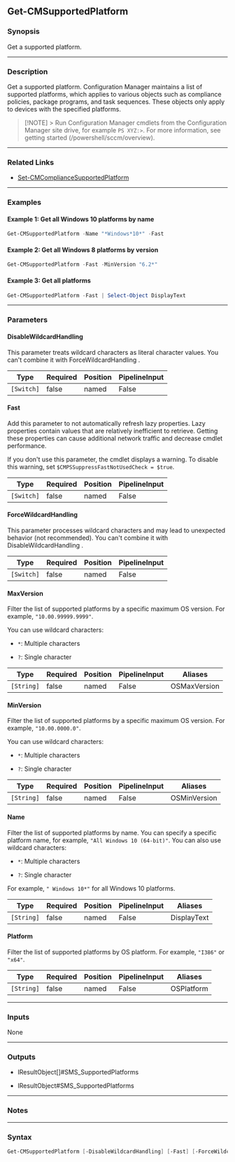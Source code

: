 Get-CMSupportedPlatform
-----------------------




### Synopsis
Get a supported platform.



---


### Description

Get a supported platform. Configuration Manager maintains a list of supported platforms, which applies to various objects such as compliance policies, package programs, and task sequences. These objects only apply to devices with the specified platforms.



> [!NOTE] > Run Configuration Manager cmdlets from the Configuration Manager site drive, for example `PS XYZ:>`. For more information, see getting started (/powershell/sccm/overview).



---


### Related Links
* [Set-CMComplianceSupportedPlatform](Set-CMComplianceSupportedPlatform)





---


### Examples
#### Example 1: Get all Windows 10 platforms by name
```PowerShell
Get-CMSupportedPlatform -Name "*Windows*10*" -Fast
```

#### Example 2: Get all Windows 8 platforms by version
```PowerShell
Get-CMSupportedPlatform -Fast -MinVersion "6.2*"
```

#### Example 3: Get all platforms
```PowerShell
Get-CMSupportedPlatform -Fast | Select-Object DisplayText
```



---


### Parameters
#### **DisableWildcardHandling**

This parameter treats wildcard characters as literal character values. You can't combine it with ForceWildcardHandling .






|Type      |Required|Position|PipelineInput|
|----------|--------|--------|-------------|
|`[Switch]`|false   |named   |False        |



#### **Fast**

Add this parameter to not automatically refresh lazy properties. Lazy properties contain values that are relatively inefficient to retrieve. Getting these properties can cause additional network traffic and decrease cmdlet performance.


If you don't use this parameter, the cmdlet displays a warning. To disable this warning, set `$CMPSSuppressFastNotUsedCheck = $true`.






|Type      |Required|Position|PipelineInput|
|----------|--------|--------|-------------|
|`[Switch]`|false   |named   |False        |



#### **ForceWildcardHandling**

This parameter processes wildcard characters and may lead to unexpected behavior (not recommended). You can't combine it with DisableWildcardHandling .






|Type      |Required|Position|PipelineInput|
|----------|--------|--------|-------------|
|`[Switch]`|false   |named   |False        |



#### **MaxVersion**

Filter the list of supported platforms by a specific maximum OS version. For example, `"10.00.99999.9999"`.


You can use wildcard characters:


* `*`: Multiple characters


* `?`: Single character






|Type      |Required|Position|PipelineInput|Aliases     |
|----------|--------|--------|-------------|------------|
|`[String]`|false   |named   |False        |OSMaxVersion|



#### **MinVersion**

Filter the list of supported platforms by a specific maximum OS version. For example, `"10.00.0000.0"`.


You can use wildcard characters:


* `*`: Multiple characters


* `?`: Single character






|Type      |Required|Position|PipelineInput|Aliases     |
|----------|--------|--------|-------------|------------|
|`[String]`|false   |named   |False        |OSMinVersion|



#### **Name**

Filter the list of supported platforms by name. You can specify a specific platform name, for example, `"All Windows 10 (64-bit)"`. You can also use wildcard characters:


* `*`: Multiple characters


* `?`: Single character




For example, `" Windows 10*"` for all Windows 10 platforms.







|Type      |Required|Position|PipelineInput|Aliases    |
|----------|--------|--------|-------------|-----------|
|`[String]`|false   |named   |False        |DisplayText|



#### **Platform**

Filter the list of supported platforms by OS platform. For example, `"I386"` or `"x64"`.






|Type      |Required|Position|PipelineInput|Aliases   |
|----------|--------|--------|-------------|----------|
|`[String]`|false   |named   |False        |OSPlatform|





---


### Inputs
None





---


### Outputs
* IResultObject[]#SMS_SupportedPlatforms


* IResultObject#SMS_SupportedPlatforms






---


### Notes




---


### Syntax
```PowerShell
Get-CMSupportedPlatform [-DisableWildcardHandling] [-Fast] [-ForceWildcardHandling] [-MaxVersion <String>] [-MinVersion <String>] [-Name <String>] [-Platform <String>] [<CommonParameters>]
```
